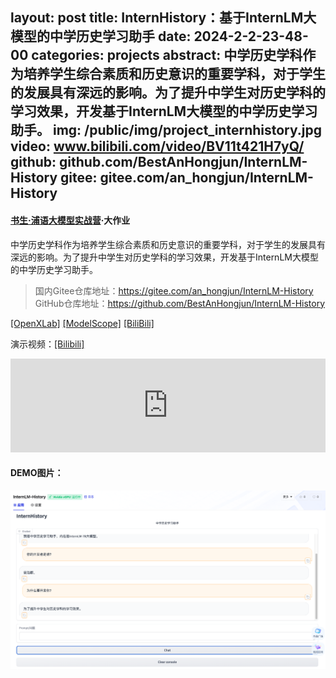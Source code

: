 layout: post
title:  InternHistory：基于InternLM大模型的中学历史学习助手
date:   2024-2-2-23-48-00
categories: projects
abstract: 中学历史学科作为培养学生综合素质和历史意识的重要学科，对于学生的发展具有深远的影响。为了提升中学生对历史学科的学习效果，开发基于InternLM大模型的中学历史学习助手。
img: /public/img/project_internhistory.jpg
video: www.bilibili.com/video/BV11t421H7yQ/
github: github.com/BestAnHongjun/InternLM-History
gitee: gitee.com/an_hongjun/InternLM-History 
------

#### [书生·浦语大模型实战营](https://github.com/InternLM/tutorial)·大作业

中学历史学科作为培养学生综合素质和历史意识的重要学科，对于学生的发展具有深远的影响。为了提升中学生对历史学科的学习效果，开发基于InternLM大模型的中学历史学习助手。

> 国内Gitee仓库地址：https://gitee.com/an_hongjun/InternLM-History \
> GitHub仓库地址：https://github.com/BestAnHongjun/InternLM-History

[[OpenXLab]](https://openxlab.org.cn/apps/detail/Coder-AN/InternLM-History)  [[ModelScope]](https://www.modelscope.cn/models/CoderAN/InternHistory/summary) [[BiliBili]](https://www.bilibili.com/video/BV11t421H7yQ/?vd_source=8d5b18c3e81d76ac1d81cb328e0d506b)


演示视频：[[Bilibili]](https://www.bilibili.com/video/BV11t421H7yQ/)

<div style="text-align:center">
<iframe id="test" src="https://player.bilibili.com/player.html?aid=1800219747&bvid=BV11t421H7yQ&cid=1429181524&p=1" scrolling="no" border="0" frameborder="no" framespacing="0" allowfullscreen="true" style="width:100%; max-width:800px;"> </iframe>
</div>

<script type="text/javascript">
document.getElementById("test").style.height=document.getElementById("test").scrollWidth / 16 * 9 +"px";
</script>

#### DEMO图片：

![](/public/img/project_internlm_history_demo.jpg)



